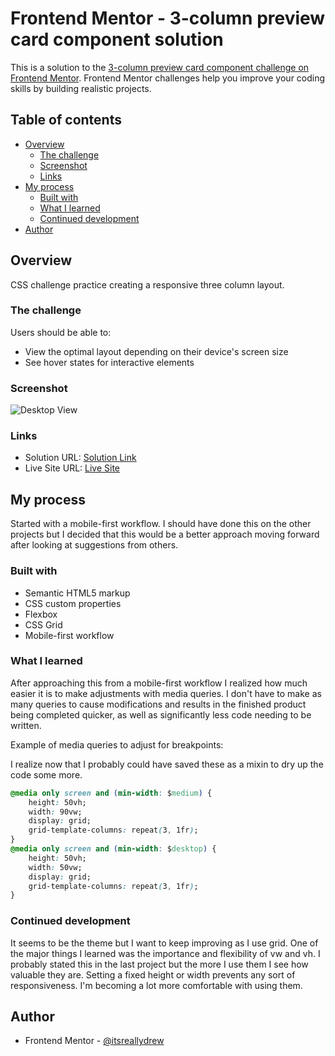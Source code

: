 # Frontend Mentor - 3-column preview card component solution

This is a solution to the [3-column preview card component challenge on Frontend Mentor](https://www.frontendmentor.io/challenges/3column-preview-card-component-pH92eAR2-). Frontend Mentor challenges help you improve your coding skills by building realistic projects.

## Table of contents

- [Overview](#overview)
  - [The challenge](#the-challenge)
  - [Screenshot](#screenshot)
  - [Links](#links)
- [My process](#my-process)
  - [Built with](#built-with)
  - [What I learned](#what-i-learned)
  - [Continued development](#continued-development)
- [Author](#author)

## Overview

CSS challenge practice creating a responsive three column layout.

### The challenge

Users should be able to:

- View the optimal layout depending on their device's screen size
- See hover states for interactive elements

### Screenshot


![Desktop View](https://user-images.githubusercontent.com/88289750/142784297-af9555ec-bda4-412b-afc0-448ba5bbb400.png)

### Links

- Solution URL: [Solution Link](https://www.frontendmentor.io/solutions/responsive-3-column-card-built-with-css-grid-z9Xh3FKh4)
- Live Site URL: [Live Site](https://suspicious-pasteur-b73c61.netlify.app)

## My process

Started with a mobile-first workflow. I should have done this on the other projects but I decided that this would be a better approach moving forward after looking at suggestions from others.

### Built with

- Semantic HTML5 markup
- CSS custom properties
- Flexbox
- CSS Grid
- Mobile-first workflow

### What I learned

After approaching this from a mobile-first workflow I realized how much easier it is to make adjustments with media queries. I don't have to make as many queries to cause modifications and results in the finished product being completed quicker, as well as significantly less code needing to be written.

Example of media queries to adjust for breakpoints:

I realize now that I probably could have saved these as a mixin to dry up the code some more.

```css
@media only screen and (min-width: $medium) {
	height: 50vh;
	width: 90vw;
	display: grid;
	grid-template-columns: repeat(3, 1fr);
}
@media only screen and (min-width: $desktop) {
	height: 50vh;
	width: 50vw;
	display: grid;
	grid-template-columns: repeat(3, 1fr);
}
```

### Continued development

It seems to be the theme but I want to keep improving as I use grid. One of the major things I learned was the importance and flexibility of vw and vh. I probably stated this in the last project but the more I use them I see how valuable they are. Setting a fixed height or width prevents any sort of responsiveness. I'm becoming a lot more comfortable with using them.

## Author

- Frontend Mentor - [@itsreallydrew](https://www.frontendmentor.io/profile/itsreallydrew)
